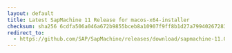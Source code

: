 ```yaml
---
layout: default
title: Latest SapMachine 11 Release for macos-x64-installer
checksum: sha256 6cdfa506a046a672b9855bceb8a10907f9ff8b1d27a7994026728313556c4273
redirect_to:
  - https://github.com/SAP/SapMachine/releases/download/sapmachine-11.0.22/sapmachine-jre-11.0.22_macos-x64_bin.dmg
---
```

